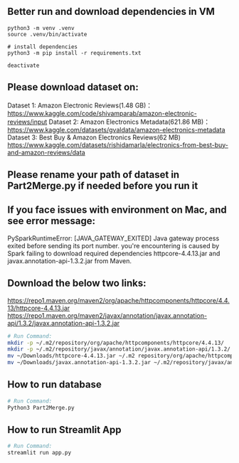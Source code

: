 ## Better run and download dependencies in VM
```python3
python3 -m venv .venv
source .venv/bin/activate

# install dependencies
python3 -m pip install -r requirements.txt
```

```python3
deactivate
```
## Please download dataset on:
Dataset 1: Amazon Electronic Reviews(1.48 GB)：
https://www.kaggle.com/code/shivamparab/amazon-electronic-reviews/input
Dataset 2: Amazon Electronics Metadata(621.86 MB)：
https://www.kaggle.com/datasets/gvaldata/amazon-electronics-metadata
Dataset 3: Best Buy & Amazon Electronics Reviews(62 MB)
https://www.kaggle.com/datasets/rishidamarla/electronics-from-best-buy-and-amazon-reviews/data

## Please rename your path of dataset in Part2Merge.py if needed before you run it

## If you face issues with environment on Mac, and see error message:
PySparkRuntimeError: [JAVA_GATEWAY_EXITED] Java gateway process exited before sending its port number.
you're encountering is caused by Spark failing to download required dependencies httpcore-4.4.13.jar and javax.annotation-api-1.3.2.jar from Maven.
## Download the below two links:
https://repo1.maven.org/maven2/org/apache/httpcomponents/httpcore/4.4.13/httpcore-4.4.13.jar
https://repo1.maven.org/maven2/javax/annotation/javax.annotation-api/1.3.2/javax.annotation-api-1.3.2.jar
```bash
# Run Command:
mkdir -p ~/.m2/repository/org/apache/httpcomponents/httpcore/4.4.13/
mkdir -p ~/.m2/repository/javax/annotation/javax.annotation-api/1.3.2/
mv ~/Downloads/httpcore-4.4.13.jar ~/.m2 repository/org/apache/httpcomponents/httpcore/4.4.13/
mv ~/Downloads/javax.annotation-api-1.3.2.jar ~/.m2/repository/javax/annotation/javax.annotation-api/1.3.2/
```

## How to run database
```bash
# Run Command:
Python3 Part2Merge.py
```

## How to run Streamlit App
```bash
# Run Command:
streamlit run app.py
```


